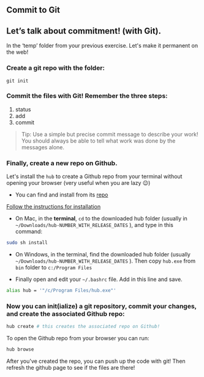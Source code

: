 ## Commit to Git

## Let’s talk about commitment! (with Git).

In the ‘temp’ folder from your previous exercise. Let's make it permanent on the web!

### Create a git repo with the folder:

`git init`

### Commit the files with Git! Remember the three steps:
1. status
2. add
3. commit

> Tip: Use a simple but precise commit message to describe your work! You should always be able to tell what work was done by the messages alone.

### Finally, create a new repo on Github.

Let's install the `hub` to create a Github repo from your terminal without opening your browser (very useful when you are lazy 😉)

- You can find and install from its [repo](https://github.com/github/hub/releases)

<span style="text-decoration:underline">Follow the instructions for installation</span>

- On Mac, in the **terminal**, `cd` to the downloaded hub folder (usually in `~/Downloads/hub-NUMBER_WITH_RELEASE_DATES` ), and type in this command:

```bash
sudo sh install
```

- On Windows, in the terminal, find the downloaded hub folder (usually `~/Downloads/hub-NUMBER_WITH_RELEASE_DATES` ). Then copy `hub.exe` from `bin` folder to `c:/Program Files`

- Finally open and edit your `~/.bashrc` file.  Add in this line and save.

```bash
alias hub = '"/c/Program Files/hub.exe"'
```

### Now you can **init**(ialize) a git repository, commit your changes, and create the associated Github repo:

```bash
hub create # this creates the associated repo on Github!
```

To open the Github repo from your browser you can run:

```bash
hub browse
```

After you've created the repo, you can push up the code with git! Then refresh the github page to see if the files are there!
